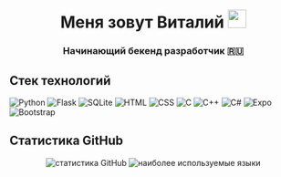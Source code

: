 <h1 align="center">
  Меня зовут <a>Виталий</a> 
  <img src="https://github.com/blackcater/blackcater/raw/main/images/Hi.gif" height="32"/>
</h1>

<h3 align="center">Начинающий бекенд разработчик 🇷🇺</h3>

## Стек технологий

![Python](https://img.shields.io/badge/python-3670A0?style=for-the-badge&logo=python&logoColor=ffdd54)
![Flask](https://img.shields.io/badge/flask-000000?style=for-the-badge&logo=flask&logoColor=white)
![SQLite](https://img.shields.io/badge/sqlite-003B57?style=for-the-badge&logo=sqlite&logoColor=white)
![HTML](https://img.shields.io/badge/html5-E34F26?style=for-the-badge&logo=html5&logoColor=white)
![CSS](https://img.shields.io/badge/css3-1572B6?style=for-the-badge&logo=css3&logoColor=white)
![C](https://img.shields.io/badge/c-A8B9CC?style=for-the-badge&logo=c&logoColor=white)
![C++](https://img.shields.io/badge/c++-00599C?style=for-the-badge&logo=cplusplus&logoColor=white)
![C#](https://img.shields.io/badge/csharp-239120?style=for-the-badge&logo=csharp&logoColor=white)
![Expo](https://img.shields.io/badge/expo-1C1E24?style=for-the-badge&logo=expo&logoColor=#D04A37)
![Bootstrap](https://img.shields.io/badge/bootstrap-%238511FA.svg?style=for-the-badge&logo=bootstrap&logoColor=white)


## Статистика GitHub

<p align="center">
  <img src="https://github-readme-stats.vercel.app/api?username=zhalalovv&show_icons=true&theme=radical" alt="статистика GitHub" />
  <img src="https://github-readme-stats.vercel.app/api/top-langs/?username=zhalalovv&layout=compact&theme=radical" alt="наиболее используемые языки" />
</p>
